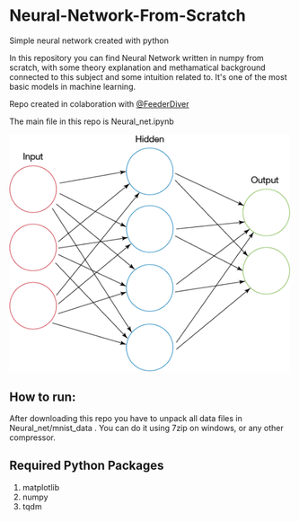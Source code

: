 # Neural-Network-From-Scratch
Simple neural network created with python


In this repository you can find Neural Network written in numpy from scratch, with some theory explanation and methamatical background
connected to this subject and some intuition related to. It's one of the most basic models in machine learning.

Repo created in colaboration with [@FeederDiver](https://github.com/FeederDiver)

The main file in this repo is Neural_net.ipynb

<img src="Neural_net/neural_net.jpg" alt="drawing" width="500px"/>

## How to run:
After downloading this repo you have to unpack all data files in Neural_net/mnist_data . You can do it using 7zip on windows, or any other compressor.

## Required Python Packages
1. matplotlib
2. numpy
3. tqdm
